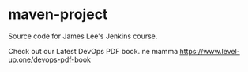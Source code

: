 # maven-project
Source code for James Lee's Jenkins course.

Check out our Latest DevOps PDF book.
ne mamma
https://www.level-up.one/devops-pdf-book
